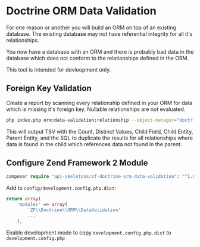 Doctrine ORM Data Validation
============================

For one reason or another you will build an ORM on top of an existing database.  The existing database may
not have referential integrity for all it's relationships.

You now have a database with an ORM and there is probably bad data in the database which does not conform
to the relationships defined in the ORM.

This tool is intended for devleopment only.


Foreign Key Validation
----------------------

Create a report by scanning every relationship defined in your ORM for data
which is missing it's foreign key.  Nullable relationships are not evaluated.

```sh
php index.php orm:data-validation:relationship --object-manager="doctrine.entitymanager.orm_default"
```

This will output TSV with the Count, Distinct Values, Child Field, Child Entity, Parent Entity, and the SQL to duplicate the results for all relationships where data is found in the child which references data not found in the parent.


Configure Zend Framework 2 Module
---------------------------------

```php
composer require "api-skeletons/zf-doctrine-orm-data-validation": "^1.0"
```

Add to `config/development.config.php.dist`:
```php
return array(
    'modules' => array(
        'ZF\\Doctrine\\ORM\\DataValidation'
        ...
    ),
```

Enable development mode to copy `development.config.php.dist` to `development.config.php`


